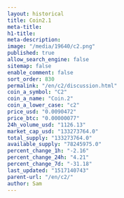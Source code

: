 ```yaml
---
layout: historical
title: Coin2.1
meta-title: 
h1-title: 
meta-description: 
image: "/media/19640/c2.png"
published: true
allow_search_engine: false
sitemap: false
enable_comment: false
sort_order: 830
permalink: "/en/c2/discussion.html"
coin_a_symbol: "C2"
coin_a_name: "Coin.2"
coin_a_lower_case: "c2"
price_usd: "0.0090472"
price_btc: "0.00000077"
24h_volume_usd: "1126.13"
market_cap_usd: "133273764.0"
total_supply: "133273764.0"
available_supply: "78245975.0"
percent_change_1h: "-2.16"
percent_change_24h: "4.21"
percent_change_7d: "-31.18"
last_updated: "1517140743"
parent-url: "/en/c2/"
author: Sam
---
```


